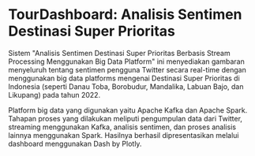 # TourDashboard: Analisis Sentimen Destinasi Super Prioritas
Sistem "Analisis Sentimen Destinasi Super Prioritas Berbasis Stream Processing Menggunakan Big Data Platform" ini menyediakan gambaran menyeluruh tentang sentimen pengguna Twitter secara real-time dengan menggunakan big data platforms mengenai Destinasi Super Prioritas di Indonesia (seperti Danau Toba, Borobudur, Mandalika, Labuan Bajo, dan Likupang) pada tahun 2022.

Platform big data yang digunakan yaitu Apache Kafka dan Apache Spark. Tahapan proses yang dilakukan meliputi pengumpulan data dari Twitter, streaming menggunakan Kafka, analisis sentimen, dan proses analisis lainnya menggunakan Spark. Hasilnya berhasil dipresentasikan melalui dashboard menggunakan Dash by Plotly.
